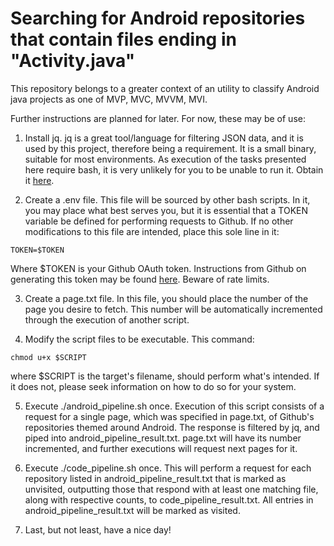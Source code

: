 # Searching for Android repositories that contain files ending in "Activity.java"

This repository belongs to a greater context of an utility to classify Android java projects as one of
MVP, MVC, MVVM, MVI.

Further instructions are planned for later. For now, these may be of use:


1. Install jq. jq is a great tool/language for filtering JSON data, and it is used by this project,
therefore being a requirement. It is a small binary, suitable for most environments. As execution of the tasks presented
here require bash, it is very unlikely for you to be unable to run it. Obtain it [here](https://stedolan.github.io/jq/).

2. Create a .env file. This file will be sourced by other bash scripts. In it, you may place what best serves you, but
it is essential that a TOKEN variable be defined for performing requests to Github. If no other modifications to this
file are intended, place this sole line in it:

```
TOKEN=$TOKEN
```

Where $TOKEN is your Github OAuth token. Instructions from Github on generating this token may be found [here](https://docs.github.com/en/authentication/keeping-your-account-and-data-secure/creating-a-personal-access-token).
Beware of rate limits.

3. Create a page.txt file. In this file, you should place the number of the page you desire to fetch. This number will be
automatically incremented through the execution of another script.

4. Modify the script files to be executable. This command:

```
chmod u+x $SCRIPT
```

where $SCRIPT is the target's filename, should perform what's intended. If it does not, please seek information on
how to do so for your system.

5. Execute ./android\_pipeline.sh once. Execution of this script consists of a request for a single page, which was
specified in page.txt, of Github's repositories themed around Android. The response is filtered by jq, and piped into
android\_pipeline\_result.txt. page.txt will have its number incremented, and further executions will request next pages
for it.

6. Execute ./code\_pipeline.sh once. This will perform a request for each repository listed in
android\_pipeline\_result.txt that is marked as unvisited, outputting those that respond with at least one matching file,
along with respective counts, to code\_pipeline\_result.txt. All entries in android\_pipeline\_result.txt will be marked
as visited.

7. Last, but not least, have a nice day!

